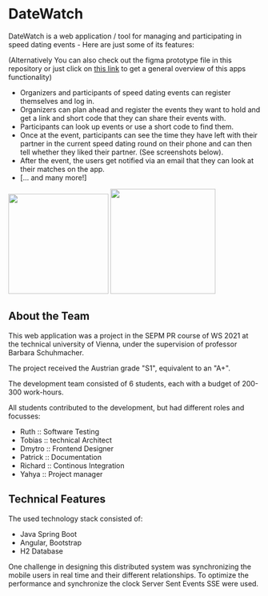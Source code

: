 # DateWatch

DateWatch is a web application / tool for managing and participating in speed dating events - Here are just some of its features:

(Alternatively You can also check out the figma prototype file in this repository or just click on [this link](https://www.figma.com/file/VfUssciRWQJCU6zIxfyD3h/DateWatch-(Read-Only)?node-id=9%3A1033)
to get a general overview of this apps functionality)

* Organizers and participants of speed dating events can register themselves and log in.
* Organizers can plan ahead and register the events they want to hold and get a link and short code that they can share their events with.
* Participants can look up events or use a short code to find them.
* Once at the event, participants can see the time they have left with their partner in the current speed dating round on their phone and can then tell whether they liked their partner.
(See screenshots below).
* After the event, the users get notified via an email that they can look at their matches on the app.
* [... and many more!]

<p float="left">
  <img src="https://user-images.githubusercontent.com/61852663/158476399-f38d6e1a-a615-4c87-9f36-ffe7eef44a3b.png" width="200">
  <img src="https://user-images.githubusercontent.com/61852663/158476483-423f6aec-e985-4a71-957e-486c673daa0a.png" width="210">
</p>


## About the Team

This web application was a project in the SEPM PR course of WS 2021 at the technical university of Vienna, under the supervision of professor Barbara Schuhmacher.

The project received the Austrian grade "S1", equivalent to an "A+". 


The development team consisted of 6 students, each with a budget of 200-300 work-hours.

All students contributed to the development, but had different roles and focusses:
<ul>
    <li>Ruth :: Software Testing</li>
    <li>Tobias :: technical Architect</li>
    <li>Dmytro :: Frontend Designer</li>
    <li>Patrick :: Documentation</li>
    <li>Richard :: Continous Integration</li>
    <li>Yahya :: Project manager</li>
</ul>

## Technical Features
The used technology stack consisted of:
* Java Spring Boot
* Angular, Bootstrap
* H2 Database

One challenge in designing this distributed system was synchronizing the mobile users in real time and their different relationships.
To optimize the performance and synchronize the clock Server Sent Events SSE were used.
